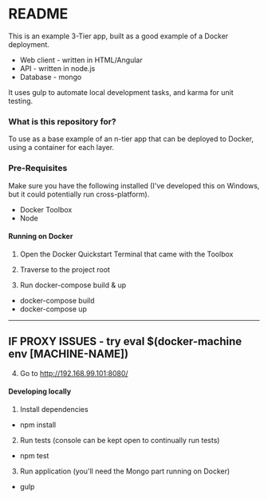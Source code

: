 # README #

This is an example 3-Tier app, built as a good example of a Docker deployment.

* Web client - written in HTML/Angular
* API - written in node.js
* Database - mongo

It uses gulp to automate local development tasks, and karma for unit testing.

### What is this repository for? ###

To use as a base example of an n-tier app that can be deployed to Docker, using a container for each layer.

### Pre-Requisites ###

Make sure you have the following installed (I've developed this on Windows, but it could potentially run cross-platform).

* Docker Toolbox
* Node

#### Running on Docker ####

1) Open the Docker Quickstart Terminal that came with the Toolbox

2) Traverse to the project root

3) Run docker-compose build & up

* docker-compose build
* docker-compose up

----------
IF PROXY ISSUES - try
eval $(docker-machine env [MACHINE-NAME])
----------

4) Go to http://192.168.99.101:8080/

#### Developing locally ####

1) Install dependencies

* npm install

2) Run tests (console can be kept open to continually run tests)

* npm test

3) Run application (you'll need the Mongo part running on Docker)

* gulp